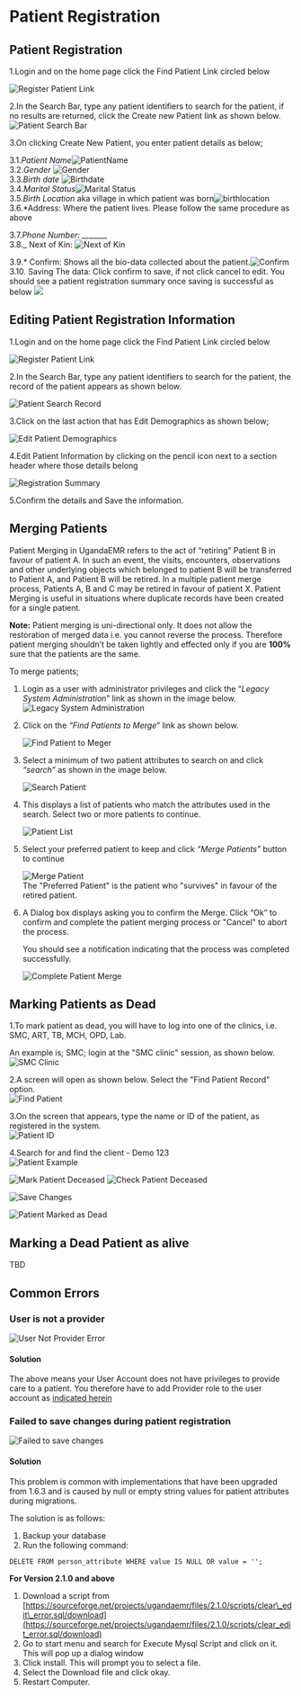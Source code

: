 # Patient Registration

## Patient Registration

1.Login and on the home page click the Find Patient Link circled below

![Register Patient Link](../images/poc_find_patient_link.png)

2.In the Search Bar, type any patient identifiers to search for the patient, if no results are returned, click the Create new Patient link as shown below. ![Patient Search Bar](../images/poc_search_bar.PNG)

3.On clicking Create New Patient, you enter patient details as below;

3.1._Patient Name_![PatientName](../images/name.png)  
3.2._Gender_ ![Gender](../images/gender.png)  
3.3._Birth date_ ![Birthdate](../images/birth_date.png)  
3.4._Marital Status_![Marital Status](../images/marital_status.png)  
3.5._Birth Location_ aka village in which patient was born![birthlocation](../images/birth_location.png)  
3.6.\*Address: Where the patient lives. Please follow the same procedure as above

3.7._Phone Number: \_\__\_\__\_\_  
3.8.\_ Next of Kin: ![Next of Kin](../images/next_of_kin.png)

3.9.\* Confirm: Shows all the bio-data collected about the patient.![Confirm](../images/confirmation.png)  
3.10. Saving The data: Click confirm to save, if not click cancel to edit. You should see a patient registration summary once saving is successful as below ![](../images/poc_patient_summary.PNG)

## Editing Patient Registration Information

1.Login and on the home page click the Find Patient Link circled below

![Register Patient Link](../images/poc_find_patient_link.png)

2.In the Search Bar, type any patient identifiers to search for the patient, the record of the patient appears as shown below.

![Patient Search Record](../images/poc_patient_record_search.png)

3.Click on the last action that has Edit Demographics as shown below;

![Edit Patient Demographics](../images/poc_edit_patient_demographics.png)

4.Edit Patient Information by clicking on the pencil icon next to a section header where those details belong

![Registration Summary](../images/poc_registration_summary.PNG)

5.Confirm the details and Save the information.

## Merging Patients

Patient Merging in UgandaEMR refers to the act of “retiring” Patient B in favour of patient A. In such an event, the visits, encounters, observations and other underlying objects which belonged to patient B will be transferred to Patient A, and Patient B will be retired. In a multiple patient merge process, Patients A, B and C may be retired in favour of patient X. Patient Merging is useful in situations where duplicate records have been created for a single patient.

**Note:** Patient merging is uni-directional only. It does not allow the restoration of merged data i.e. you cannot reverse the process. Therefore patient merging shouldn’t be taken lightly and effected only if you are **100%** sure that the patients are the same.

To merge patients;

1. Login as a user with administrator privileges and click the “_Legacy System Administration_” link as shown in the image below. ![Legacy System Administration](../images/patient_merge1.png)
2. Click on the _“Find Patients to Merge_” link as shown below.

   ![Find Patient to Meger](../images/patient_merge2.png)

3. Select a minimum of two patient attributes to search on and click _“search”_ as shown in the image below.

   ![Search Patient](../images/patient_merge3.png)

4. This displays a list of patients who match the attributes used in the search. Select two or more patients to continue.

   ![Patient List](../images/patient_merge4.png)

5. Select your preferred patient to keep and click _“Merge Patients”_ button to continue

   ![Merge Patient](../images/patient_merge5.png)  
   The "Preferred Patient" is the patient who "survives" in favour of the retired patient.

6. A Dialog box displays asking you to confirm the Merge. Click “Ok” to confirm and complete the patient merging process or "Cancel" to abort the process.

   You should see a notification indicating that the process was completed successfully.

   ![Complete Patient Merge](../images/patient_merge6.png)

## Marking Patients as Dead

1.To mark patient as dead, you will have to log into one of the clinics, i.e. SMC, ART, TB, MCH, OPD, Lab.

An example is; SMC; login at the "SMC clinic" session, as shown below.  
![SMC Clinic](../images/SMC12.png)

2.A screen will open as shown below. Select the "Find Patient Record" option.  
![Find Patient](../images/SMC11.png)

3.On the screen that appears, type the name or ID of the patient, as registered in the system.  
![Patient ID](../images/SMC13.png)

4.Search for and find the client - Demo 123  
![Patient Example](../images/terminated1.jpg)

![Mark Patient Deceased](../images/terminated%202.1.PNG) ![Check Patient Deceased](../images/terminated%2031.PNG)

![Save Changes](../images/terminated%204.PNG)

![Patient Marked as Dead](../images/terminated%205.PNG)

## Marking a Dead Patient as alive

TBD

## Common Errors

### User is not a provider

![User Not Provider Error](../images/logged_in_user_not_provider.png)

#### Solution

The above means your User Account does not have privileges to provide care to a patient. You therefore have to add Provider role to the user account as [indicated herein](../provider_management/making_an_existing_user_a_provider.md)

### Failed to save changes during patient registration

![Failed to save changes](../images/user_registration_failed_to_save_changes.jpeg)

#### Solution

This problem is common with implementations that have been upgraded from 1.6.3 and is caused by null or empty string values for patient attributes during migrations.

The solution is as follows:  
1. Backup your database  
2. Run the following command:

`DELETE FROM person_attribute WHERE value IS NULL OR value = '';`

**For Version 2.1.0 and above**

1. Download a script from [https://sourceforge.net/projects/ugandaemr/files/2.1.0/scripts/clear\_edit\_error.sql/download](https://sourceforge.net/projects/ugandaemr/files/2.1.0/scripts/clear_edit_error.sql/download)
2. Go to start menu and search for Execute Mysql Script and click on it. This will pop up a dialog window
3. Click install. This will prompt you to select a file. 
4. Select the Download file and click okay.
5. Restart Computer.

